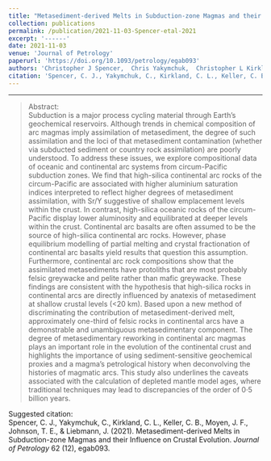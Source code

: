 ```yaml
---
title: "Metasediment-derived Melts in Subduction-zone Magmas and their Influence on Crustal Evolution Get access  Arrow"
collection: publications
permalink: /publication/2021-11-03-Spencer-etal-2021
excerpt: '------'
date: 2021-11-03
venue: 'Journal of Petrology'
paperurl: 'https://doi.org/10.1093/petrology/egab093'
authors: 'Christopher J Spencer,  Chris Yakymchuk,  Christopher L Kirkland,  C Brenhin Keller, Jean-François Moyen,  Tim E Johnson,  Janne Liebmann'
citation: 'Spencer, C. J., Yakymchuk, C., Kirkland, C. L., Keller, C. B., Moyen, J. F., Johnson, T. E., &amp; Liebmann, J. (2021). Metasediment-derived Melts in Subduction-zone Magmas and their Influence on Crustal Evolution.<i> Journal of Petrology</i> 62 (12), egab093.'
---
```


------

>Abstract: <br/>Subduction is a major process cycling material through Earth’s geochemical reservoirs. Although trends in chemical composition of arc magmas imply assimilation of metasediment, the degree of such assimilation and the loci of that metasediment contamination (whether via subducted sediment or country rock assimilation) are poorly understood. To address these issues, we explore compositional data of oceanic and continental arc systems from circum-Pacific subduction zones. We find that high-silica continental arc rocks of the circum-Pacific are associated with higher aluminium saturation indices interpreted to reflect higher degrees of metasediment assimilation, with Sr/Y suggestive of shallow emplacement levels within the crust. In contrast, high-silica oceanic rocks of the circum-Pacific display lower aluminosity and equilibrated at deeper levels within the crust. Continental arc basalts are often assumed to be the source of high-silica continental arc rocks. However, phase equilibrium modelling of partial melting and crystal fractionation of continental arc basalts yield results that question this assumption. Furthermore, continental arc rock compositions show that the assimilated metasediments have protoliths that are most probably felsic greywacke and pelite rather than mafic greywacke. These findings are consistent with the hypothesis that high-silica rocks in continental arcs are directly influenced by anatexis of metasediment at shallow crustal levels (<20 km). Based upon a new method of discriminating the contribution of metasediment-derived melt, approximately one-third of felsic rocks in continental arcs have a demonstrable and unambiguous metasedimentary component. The degree of metasedimentary reworking in continental arc magmas plays an important role in the evolution of the continental crust and highlights the importance of using sediment-sensitive geochemical proxies and a magma’s petrological history when deconvolving the histories of magmatic arcs. This study also underlines the caveats associated with the calculation of depleted mantle model ages, where traditional techniques may lead to discrepancies of the order of 0·5 billion years.

Suggested citation: <br/>Spencer, C. J., Yakymchuk, C., Kirkland, C. L., Keller, C. B., Moyen, J. F., Johnson, T. E., & Liebmann, J. (2021). Metasediment-derived Melts in Subduction-zone Magmas and their Influence on Crustal Evolution.<i> Journal of Petrology</i> 62 (12), egab093.